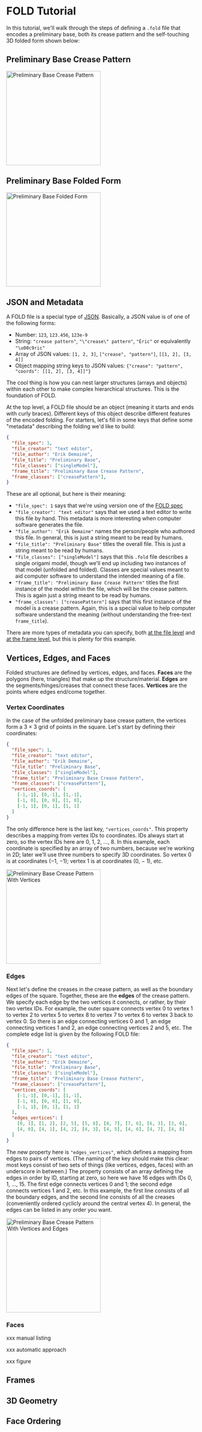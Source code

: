 # FOLD Tutorial

In this tutorial, we'll walk through the steps of defining a `.fold` file
that encodes a preliminary base, both its crease pattern and the self-touching
3D folded form shown below:

## Preliminary Base Crease Pattern
<img src="https://imgur.com/Plyg5C8.png" alt="Preliminary Base Crease Pattern" width="250" height="250">

## Preliminary Base Folded Form
<img src="https://imgur.com/zTjDSsa.png" alt="Preliminary Base Folded Form" width="250" height="250">

## JSON and Metadata

A FOLD file is a special type of [JSON](http://json.org/).  Basically,
a JSON value is of one of the following forms:

* Number: `123`, `123.456`, `123e-9`
* String: `"crease pattern"`, `"\"crease\" pattern"`,
  `"Éric"` or equivalently `"\u00c9ric"`
* Array of JSON values: `[1, 2, 3]`, `["crease", "pattern"]`,
  `[[1, 2], [3, 4]]`
* Object mapping string keys to JSON values:
  `{"crease": "pattern", "coords": [[1, 2], [3, 4]]"}`

The cool thing is how you can nest larger structures (arrays and objects)
within each other to make complex hierarchical structures.  This is the
foundation of FOLD.

At the top level, a FOLD file should be an object (meaning it starts and
ends with curly braces).  Different keys of this object describe different
features of the encoded folding.  For starters, let's fill in some keys
that define some "metadata" describing the folding we'd like to build:

```json
{
  "file_spec": 1,
  "file_creator": "text editor",
  "file_author": "Erik Demaine",
  "file_title": "Preliminary Base",
  "file_classes": ["singleModel"],
  "frame_title": "Preliminary Base Crease Pattern",
  "frame_classes": ["creasePattern"],
}
```

These are all optional, but here is their meaning:

* `"file_spec": 1` says that we're using version one of the
  [FOLD spec](https://github.com/edemaine/fold/blob/master/doc/spec.md)
* `"file_creator": "text editor"` says that we used a text editor
  to write this file by hand.  This metadata is more interesting when
  computer software generates the file.
* `"file_author": "Erik Demaine"` names the person/people who authored
  this file.  In general, this is just a string meant to be read by humans.
* `"file_title": "Preliminary Base"` titles the overall file.
  This is just a string meant to be read by humans.
* `"file_classes": ["singleModel"]` says that this `.fold` file describes
  a single origami model, though we'll end up including two instances of
  that model (unfolded and folded).  Classes are special values meant
  to aid computer software to understand the intended meaning of a file.
* `"frame_title": "Preliminary Base Crease Pattern"` titles the first
  instance of the model within the file, which will be the crease pattern.
  This is again just a string meant to be read by humans.
* `"frame_classes": ["creasePattern"]` says that this first instance
  of the model is a crease pattern.  Again, this is a special value to
  help computer software understand the meaning (without understanding
  the free-text `frame_title`).

There are more types of metadata you can specify, both
[at the file level](https://github.com/edemaine/fold/blob/master/doc/spec.md#file-metadata-file_)
and
[at the frame level](https://github.com/edemaine/fold/blob/master/doc/spec.md#frame-metadata-frame_),
but this is plenty for this example.

## Vertices, Edges, and Faces

Folded structures are defined by vertices, edges, and faces.  **Faces** are
the polygons (here, triangles) that make up the structure/material.
**Edges** are the segments/hinges/creases that connect these faces.
**Vertices** are the points where edges end/come together.

### Vertex Coordinates

In the case of the unfolded preliminary base crease pattern, the vertices
form a 3 &times; 3 grid of points in the square.  Let's start by defining
their coordinates:

```json
{
  "file_spec": 1,
  "file_creator": "text editor",
  "file_author": "Erik Demaine",
  "file_title": "Preliminary Base",
  "file_classes": ["singleModel"],
  "frame_title": "Preliminary Base Crease Pattern",
  "frame_classes": ["creasePattern"],
  "vertices_coords": [
    [-1,-1], [0,-1], [1,-1],
    [-1, 0], [0, 0], [1, 0],
    [-1, 1], [0, 1], [1, 1]
  ]
}
```

The only difference here is the last key, `"vertices_coords"`.
This property describes a mapping from vertex IDs to coordinates.
IDs always start at zero, so the vertex IDs here are 0, 1, 2, ..., 8.
In this example, each coordinate is specified by an array of two numbers,
because we're working in 2D; later we'll use three numbers to specify 3D
coordinates.
So vertex 0 is at coordinates (&minus;1, &minus;1); vertex 1 is at
coordinates (0, &minus; 1), etc.

<img src="https://imgur.com/7Ukabz3.png" alt="Preliminary Base Crease Pattern With Vertices" width="250" height="250">

### Edges

Next let's define the creases in the crease pattern, as well as the
boundary edges of the square.  Together, these are the **edges** of the
crease pattern.  We specify each edge by the two vertices it connects,
or rather, by their two vertex IDs.  For example, the outer square connects
vertex 0 to vertex 1 to vertex 2 to vertex 5 to vertex 8 to vertex 7 to
vertex 6 to vertex 3 back to vertex 0.  So there is an edge connecting
vertices 0 and 1, an edge connecting vertices 1 and 2, an edge connecting
vertices 2 and 5, etc.  The complete edge list is given by the following
FOLD file:

```json
{
  "file_spec": 1,
  "file_creator": "text editor",
  "file_author": "Erik Demaine",
  "file_title": "Preliminary Base",
  "file_classes": ["singleModel"],
  "frame_title": "Preliminary Base Crease Pattern",
  "frame_classes": ["creasePattern"],
  "vertices_coords": [
    [-1,-1], [0,-1], [1,-1],
    [-1, 0], [0, 0], [1, 0],
    [-1, 1], [0, 1], [1, 1]
  ],
  "edges_vertices": [
    [0, 1], [1, 2], [2, 5], [5, 8], [8, 7], [7, 6], [6, 3], [3, 0],
    [4, 0], [4, 1], [4, 2], [4, 3], [4, 5], [4, 6], [4, 7], [4, 8]
  ]
}
```

The new property here is `"edges_vertices"`, which defines a mapping from
edges to pairs of vertices.  (The naming of the key should make this clear:
most keys consist of two sets of things (like vertices, edges, faces) with
an underscore in between.)  The property consists of an array defining the
edges in order by ID, starting at zero, so here we have 16 edges with IDs
0, 1, ..., 15.  The first edge connects vertices 0 and 1; the second edge
connects vertices 1 and 2, etc.  In this example, the first line consists
of all the boundary edges, and the second line consists of all the creases
(conveniently ordered cyclicly around the central vertex 4).  In general,
the edges can be listed in any order you want.

<img src="https://imgur.com/cEIpYeM.png" alt="Preliminary Base Crease Pattern With Vertices and Edges" width="250" height="250">

### Faces

xxx manual listing

xxx automatic approach

xxx figure

## Frames

## 3D Geometry

## Face Ordering
